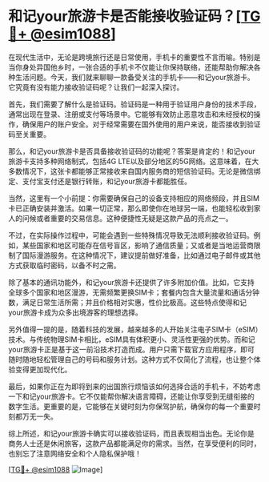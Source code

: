 # 和记your旅游卡是否能接收验证码？[[TG💪+ @esim1088](https://t.me/s/esim1088)]

在现代生活中，无论是跨境旅行还是日常使用，手机卡的重要性不言而喻。特别是当你身处异国他乡时，一张合适的手机卡不仅能让你保持联络，还能帮助你解决各种生活问题。今天，我们就来聊聊一款备受关注的手机卡——和记your旅游卡。它究竟有没有能力接收验证码呢？让我们一起深入探讨。

首先，我们需要了解什么是验证码。验证码是一种用于验证用户身份的技术手段，通常出现在登录、注册或支付等场景中。它能够有效防止恶意攻击和未经授权的操作，确保用户的账户安全。对于经常需要在国外使用的用户来说，能否接收到验证码至关重要。

那么，和记your旅游卡是否具备接收验证码的功能呢？答案是肯定的！和记your旅游卡支持多种网络制式，包括4G LTE以及部分地区的5G网络。这意味着，在大多数情况下，这张卡都能够正常接收来自国内服务商的短信验证码。无论是微信绑定、支付宝支付还是银行转账，和记your旅游卡都能胜任。

当然，这里有一个小前提：你需要确保自己的设备支持相应的网络频段，并且SIM卡已正确安装并激活。如果一切正常，那么即使你在地球另一端，也能轻松收到家人的问候或者重要的交易信息。这种便捷性无疑是这款产品的亮点之一。

不过，在实际操作过程中，可能会遇到一些特殊情况导致无法顺利接收验证码。例如，某些国家和地区可能存在信号盲区，影响了通信质量；又或者是当地运营商限制了国际漫游服务。在这种情况下，建议提前做好准备，比如通过电子邮件或其他方式获取临时密码，以备不时之需。

除了基本的通讯功能外，和记your旅游卡还提供了许多附加价值。比如，它支持全球多个国家和地区漫游，无需频繁更换SIM卡；套餐内包含大量流量和通话分钟数，满足日常生活所需；并且价格相对实惠，性价比极高。这些特点使得和记your旅游卡成为众多出境游客的理想选择。

另外值得一提的是，随着科技的发展，越来越多的人开始关注电子SIM卡（eSIM）技术。与传统物理SIM卡相比，eSIM具有体积更小、灵活性更强的优势。而和记your旅游卡正是基于这一前沿技术打造而成。用户只需下载官方应用程序，即可随时随地轻松管理自己的号码和服务计划。这种方式不仅简化了流程，也让整个体验变得更加现代化。

最后，如果你正在为即将到来的出国旅行烦恼该如何选择合适的手机卡，不妨考虑一下和记your旅游卡。它不仅能帮你解决语言障碍，还能让你享受到无缝衔接的数字生活。更重要的是，它能够在关键时刻为你保驾护航，确保你的每一个重要时刻都万无一失。

综上所述，和记your旅游卡确实可以接收验证码，而且表现相当出色。无论你是商务人士还是休闲旅客，这款产品都能满足你的需求。当然，在享受便利的同时，也别忘了注意网络安全和个人隐私保护哦！

[[TG💪+ @esim1088](https://t.me/s/esim1088) ![Image](https://i.postimg.cc/4NQfJmqS/Snipaste-2025-05-13-00-14-12.png)]